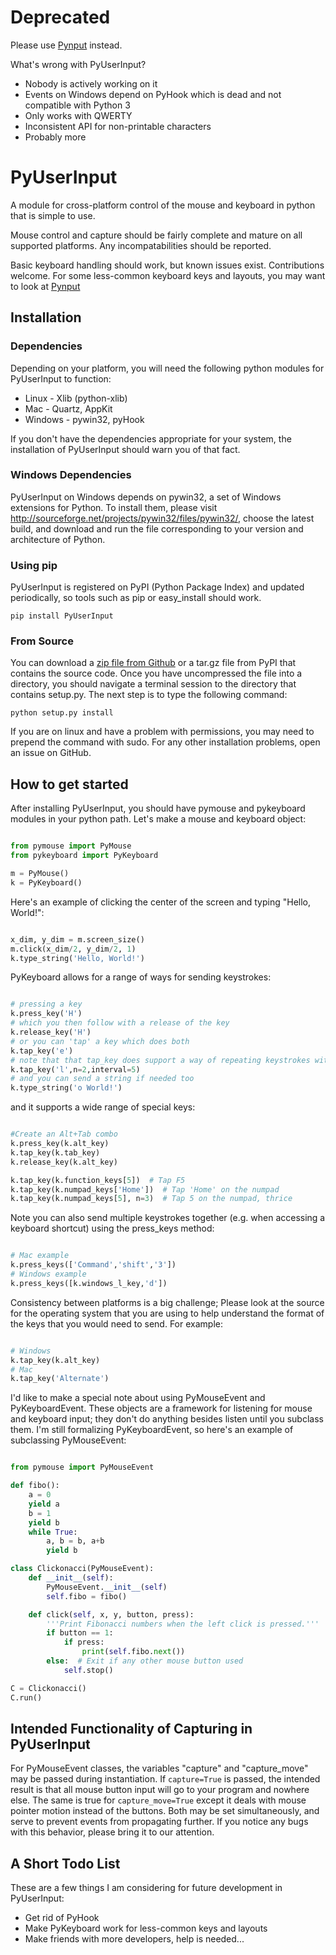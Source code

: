 Deprecated
===========

Please use [Pynput](https://github.com/moses-palmer/pynput) instead.

What's wrong with PyUserInput?

* Nobody is actively working on it
* Events on Windows depend on PyHook which is dead and not compatible with Python 3
* Only works with QWERTY
* Inconsistent API for non-printable characters
* Probably more

PyUserInput
===========

A module for cross-platform control of the mouse and keyboard in python that is
simple to use.

Mouse control and capture should be fairly complete and mature on all supported platforms. Any incompatabilities should be reported.

Basic keyboard handling should work, but known issues exist. Contributions welcome. For some less-common keyboard keys and layouts, you may want to look at [Pynput](https://github.com/moses-palmer/pynput)

Installation
------------

### Dependencies
Depending on your platform, you will need the following python modules for PyUserInput to function:
* Linux - Xlib (python-xlib)
* Mac - Quartz, AppKit
* Windows - pywin32, pyHook

If you don't have the dependencies appropriate for your system, the installation of PyUserInput should warn you of that fact.

### Windows Dependencies
PyUserInput on Windows depends on pywin32, a set of Windows extensions for Python. To install them, please visit http://sourceforge.net/projects/pywin32/files/pywin32/, choose the latest build, and download and run the file corresponding to your version and architecture of Python.

### Using pip
PyUserInput is registered on PyPI (Python Package Index) and updated periodically, so tools such as pip or easy_install should work.

`pip install PyUserInput`

### From Source

You can download a [zip file from Github](https://github.com/PyUserInput/PyUserInput/archive/master.zip) or a tar.gz file from PyPI that contains the source code. Once you have uncompressed the file into a directory, you should navigate a terminal session to the directory that contains setup.py. The next step is to type the following command:

`python setup.py install`

If you are on linux and have a problem with permissions, you may need to prepend the command with sudo. For any other installation problems, open an issue on GitHub.

How to get started
------------------

After installing PyUserInput, you should have pymouse and pykeyboard modules in
your python path. Let's make a mouse and keyboard object:

```python

from pymouse import PyMouse
from pykeyboard import PyKeyboard

m = PyMouse()
k = PyKeyboard()
```

Here's an example of clicking the center of the screen and typing "Hello, World!":

```python

x_dim, y_dim = m.screen_size()
m.click(x_dim/2, y_dim/2, 1)
k.type_string('Hello, World!')
```

PyKeyboard allows for a range of ways for sending keystrokes:

```python

# pressing a key
k.press_key('H')
# which you then follow with a release of the key
k.release_key('H')
# or you can 'tap' a key which does both
k.tap_key('e')
# note that that tap_key does support a way of repeating keystrokes with a interval time between each
k.tap_key('l',n=2,interval=5)
# and you can send a string if needed too
k.type_string('o World!')
```


and it supports a wide range of special keys:

```python

#Create an Alt+Tab combo
k.press_key(k.alt_key)
k.tap_key(k.tab_key)
k.release_key(k.alt_key)

k.tap_key(k.function_keys[5])  # Tap F5
k.tap_key(k.numpad_keys['Home'])  # Tap 'Home' on the numpad
k.tap_key(k.numpad_keys[5], n=3)  # Tap 5 on the numpad, thrice
```

Note you can also send multiple keystrokes together (e.g. when accessing a keyboard shortcut) using the press_keys method:

```python

# Mac example
k.press_keys(['Command','shift','3'])
# Windows example
k.press_keys([k.windows_l_key,'d'])
```

Consistency between platforms is a big challenge; Please look at the source for the operating system that you are using to help understand the format of the keys that you would need to send. For example:

```python

# Windows
k.tap_key(k.alt_key)
# Mac
k.tap_key('Alternate')
```

I'd like to make a special note about using PyMouseEvent and PyKeyboardEvent.
These objects are a framework for listening for mouse and keyboard input; they
don't do anything besides listen until you subclass them. I'm still formalizing
PyKeyboardEvent, so here's an example of subclassing PyMouseEvent:

```python

from pymouse import PyMouseEvent

def fibo():
    a = 0
    yield a
    b = 1
    yield b
    while True:
        a, b = b, a+b
        yield b

class Clickonacci(PyMouseEvent):
    def __init__(self):
        PyMouseEvent.__init__(self)
        self.fibo = fibo()

    def click(self, x, y, button, press):
        '''Print Fibonacci numbers when the left click is pressed.'''
        if button == 1:
            if press:
                print(self.fibo.next())
        else:  # Exit if any other mouse button used
            self.stop()

C = Clickonacci()
C.run()
```

Intended Functionality of Capturing in PyUserInput
--------------------------------------------------

For PyMouseEvent classes, the variables "capture" and "capture_move" may be
passed during instantiation. If `capture=True` is passed, the intended result
is that all mouse button input will go to your program and nowhere else. The
same is true for `capture_move=True` except it deals with mouse pointer motion
instead of the buttons. Both may be set simultaneously, and serve to prevent
events from propagating further. If you notice any bugs with this behavior,
please bring it to our attention.

A Short Todo List
-----------------

These are a few things I am considering for future development in
PyUserInput:

 * Get rid of PyHook
 * Make PyKeyboard work for less-common keys and layouts
 * Make friends with more developers, help is needed...
